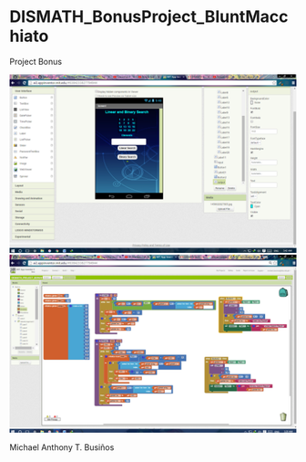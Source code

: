 # DISMATH_BonusProject_BluntMacchiato

Project Bonus

![alt text](https://github.com/DeLaSalleUniversity-Manila-DISMATH-t216/DISMATH_BonusProject_BluntMacchiato/blob/master/display.png "Logo Title Text 1")
![alt text](https://github.com/DeLaSalleUniversity-Manila-DISMATH-t216/DISMATH_BonusProject_BluntMacchiato/blob/master/blocks.png "Logo Title Text 1")


Michael Anthony T. Busiños
